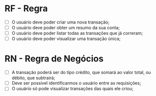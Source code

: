 # RF - Regra 

- [ ] O usuário deve poder criar uma nova transação;
- [ ] O usuário deve poder obter um resumo da sua conta;
- [ ] O usuário deve poder listar todas as transações que já correram;
- [ ] O usuário deve poder visualizar uma transação única;

# RN - Regra de Negócios

- [ ] A transação poderá ser do tipo crédito, que somará ao valor total, ou débito, que subtrairá;
- [ ] Deve ser possível identificarmos o usuário entre as requisições;
- [ ] O usuário só pode visualizar transações das quais ele criou;